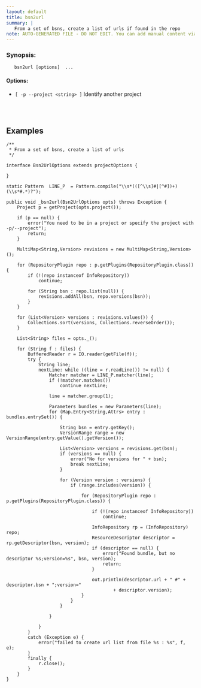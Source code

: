 ```yaml
---
layout: default
title: bsn2url
summary: |
   From a set of bsns, create a list of urls if found in the repo
note: AUTO-GENERATED FILE - DO NOT EDIT. You can add manual content via same filename in _ext sub-folder. 
---
```


### Synopsis: 
	   bsn2url [options]  ...


#### Options: 
- `[ -p --project <string> ]` Identify another project

<!-- Manual content from: ext/bsn2url.md --><br /><br />
## Examples

	/**
	 * From a set of bsns, create a list of urls
	 */

	interface Bsn2UrlOptions extends projectOptions {

	}

	static Pattern	LINE_P	= Pattern.compile("\\s*(([^\\s]#|[^#])+)(\\s*#.*)?");

	public void _bsn2url(Bsn2UrlOptions opts) throws Exception {
		Project p = getProject(opts.project());

		if (p == null) {
			error("You need to be in a project or specify the project with -p/--project");
			return;
		}

		MultiMap<String,Version> revisions = new MultiMap<String,Version>();

		for (RepositoryPlugin repo : p.getPlugins(RepositoryPlugin.class)) {
			if (!(repo instanceof InfoRepository))
				continue;

			for (String bsn : repo.list(null)) {
				revisions.addAll(bsn, repo.versions(bsn));
			}
		}

		for (List<Version> versions : revisions.values()) {
			Collections.sort(versions, Collections.reverseOrder());
		}

		List<String> files = opts._();

		for (String f : files) {
			BufferedReader r = IO.reader(getFile(f));
			try {
				String line;
				nextLine: while ((line = r.readLine()) != null) {
					Matcher matcher = LINE_P.matcher(line);
					if (!matcher.matches())
						continue nextLine;

					line = matcher.group(1);

					Parameters bundles = new Parameters(line);
					for (Map.Entry<String,Attrs> entry : bundles.entrySet()) {

						String bsn = entry.getKey();
						VersionRange range = new VersionRange(entry.getValue().getVersion());

						List<Version> versions = revisions.get(bsn);
						if (versions == null) {
							error("No for versions for " + bsn);
							break nextLine;
						}

						for (Version version : versions) {
							if (range.includes(version)) {

								for (RepositoryPlugin repo : p.getPlugins(RepositoryPlugin.class)) {

									if (!(repo instanceof InfoRepository))
										continue;

									InfoRepository rp = (InfoRepository) repo;
									ResourceDescriptor descriptor = rp.getDescriptor(bsn, version);
									if (descriptor == null) {
										error("Found bundle, but no descriptor %s;version=%s", bsn, version);
										return;
									}

									out.println(descriptor.url + " #" + descriptor.bsn + ";version="
											+ descriptor.version);
								}
							}
						}

					}

				}
			}
			catch (Exception e) {
				error("failed to create url list from file %s : %s", f, e);
			}
			finally {
				r.close();
			}
		}
	}
